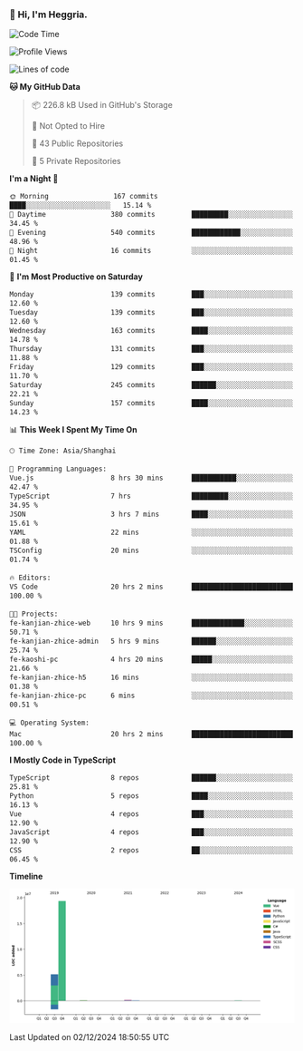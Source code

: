 ### 👋 Hi, I'm Heggria.

<!--START_SECTION:waka-->
![Code Time](http://img.shields.io/badge/Code%20Time-881%20hrs%2015%20mins-blue)

![Profile Views](http://img.shields.io/badge/Profile%20Views-0-blue)

![Lines of code](https://img.shields.io/badge/From%20Hello%20World%20I%27ve%20Written-24.8%20million%20lines%20of%20code-blue)

**🐱 My GitHub Data** 

> 📦 226.8 kB Used in GitHub's Storage 
 > 
> 🚫 Not Opted to Hire
 > 
> 📜 43 Public Repositories 
 > 
> 🔑 5 Private Repositories 
 > 
**I'm a Night 🦉** 

```text
🌞 Morning                167 commits         ████░░░░░░░░░░░░░░░░░░░░░   15.14 % 
🌆 Daytime                380 commits         █████████░░░░░░░░░░░░░░░░   34.45 % 
🌃 Evening                540 commits         ████████████░░░░░░░░░░░░░   48.96 % 
🌙 Night                  16 commits          ░░░░░░░░░░░░░░░░░░░░░░░░░   01.45 % 
```
📅 **I'm Most Productive on Saturday** 

```text
Monday                   139 commits         ███░░░░░░░░░░░░░░░░░░░░░░   12.60 % 
Tuesday                  139 commits         ███░░░░░░░░░░░░░░░░░░░░░░   12.60 % 
Wednesday                163 commits         ████░░░░░░░░░░░░░░░░░░░░░   14.78 % 
Thursday                 131 commits         ███░░░░░░░░░░░░░░░░░░░░░░   11.88 % 
Friday                   129 commits         ███░░░░░░░░░░░░░░░░░░░░░░   11.70 % 
Saturday                 245 commits         ██████░░░░░░░░░░░░░░░░░░░   22.21 % 
Sunday                   157 commits         ████░░░░░░░░░░░░░░░░░░░░░   14.23 % 
```


📊 **This Week I Spent My Time On** 

```text
🕑︎ Time Zone: Asia/Shanghai

💬 Programming Languages: 
Vue.js                   8 hrs 30 mins       ███████████░░░░░░░░░░░░░░   42.47 % 
TypeScript               7 hrs               █████████░░░░░░░░░░░░░░░░   34.95 % 
JSON                     3 hrs 7 mins        ████░░░░░░░░░░░░░░░░░░░░░   15.61 % 
YAML                     22 mins             ░░░░░░░░░░░░░░░░░░░░░░░░░   01.88 % 
TSConfig                 20 mins             ░░░░░░░░░░░░░░░░░░░░░░░░░   01.74 % 

🔥 Editors: 
VS Code                  20 hrs 2 mins       █████████████████████████   100.00 % 

🐱‍💻 Projects: 
fe-kanjian-zhice-web     10 hrs 9 mins       █████████████░░░░░░░░░░░░   50.71 % 
fe-kanjian-zhice-admin   5 hrs 9 mins        ██████░░░░░░░░░░░░░░░░░░░   25.74 % 
fe-kaoshi-pc             4 hrs 20 mins       █████░░░░░░░░░░░░░░░░░░░░   21.66 % 
fe-kanjian-zhice-h5      16 mins             ░░░░░░░░░░░░░░░░░░░░░░░░░   01.38 % 
fe-kanjian-zhice-pc      6 mins              ░░░░░░░░░░░░░░░░░░░░░░░░░   00.51 % 

💻 Operating System: 
Mac                      20 hrs 2 mins       █████████████████████████   100.00 % 
```

**I Mostly Code in TypeScript** 

```text
TypeScript               8 repos             ██████░░░░░░░░░░░░░░░░░░░   25.81 % 
Python                   5 repos             ████░░░░░░░░░░░░░░░░░░░░░   16.13 % 
Vue                      4 repos             ███░░░░░░░░░░░░░░░░░░░░░░   12.90 % 
JavaScript               4 repos             ███░░░░░░░░░░░░░░░░░░░░░░   12.90 % 
CSS                      2 repos             ██░░░░░░░░░░░░░░░░░░░░░░░   06.45 % 
```



**Timeline**

![Lines of Code chart](https://raw.githubusercontent.com/heggria/heggria/main/assets/bar_graph.png)


 Last Updated on 02/12/2024 18:50:55 UTC
<!--END_SECTION:waka-->
